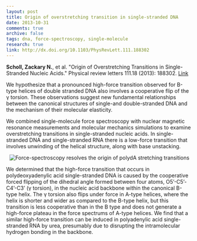 ```yaml
---
layout: post
title: Origin of overstretching transition in single-stranded DNA
date: 2013-10-31
comments: true
archive: false
tags: dna, force-spectroscopy, single-molecule
research: true
link: http://dx.doi.org/10.1103/PhysRevLett.111.188302
---
```



<p>
<b>Scholl, Zackary N.</b>, et al. "Origin of Overstretching Transitions in Single-Stranded Nucleic Acids." Physical review letters 111.18 (2013): 188302. <a href="http://dx.doi.org/10.1103/PhysRevLett.111.188302">Link</a></p>
<p class="lead">We hypothesize that a pronounced high-force transition observed for B-type helices of double stranded DNA also involves a cooperative flip of the γ torsion. These observations suggest new fundamental relationships between the canonical structures of single-and double-stranded DNA and the mechanism of their molecular elasticity.</p>

We combined single-molecule force spectroscopy with nuclear magnetic resonance measurements and molecular mechanics simulations to examine overstretching transitions in single-stranded nucleic acids. In single-stranded DNA and single-stranded RNA there is a low-force transition that involves unwinding of the helical structure, along with base unstacking. 

<div class="col-sm-12">
    <p align="center">
        <img src="{{ "/assets/images/dna_pulling-01.jpg" | prepend: site.url }}" alt="Force-spectroscopy resolves the origin of polydA stretching transitions" class="img-rounded img-responsive">
    </p>
</div>


<p>We determined that the high-force transition that occurs in polydeoxyadenylic acid single-stranded DNA is caused by the cooperative forced flipping of the dihedral angle formed between four atoms, O5’-C5’-C4’-C3’ (γ torsion), in the nucleic acid backbone within the canonical B-type helix. The γ torsion also flips under force in A-type helices, where the helix is shorter and wider as compared to the B-type helix, but this transition is less cooperative than in the B type and does not generate a high-force plateau in the force spectrums of A-type helices. We find that a similar high-force transition can be induced in polyadenylic acid single-stranded RNA by urea, presumably due to disrupting the intramolecular hydrogen bonding in the backbone. </p>
